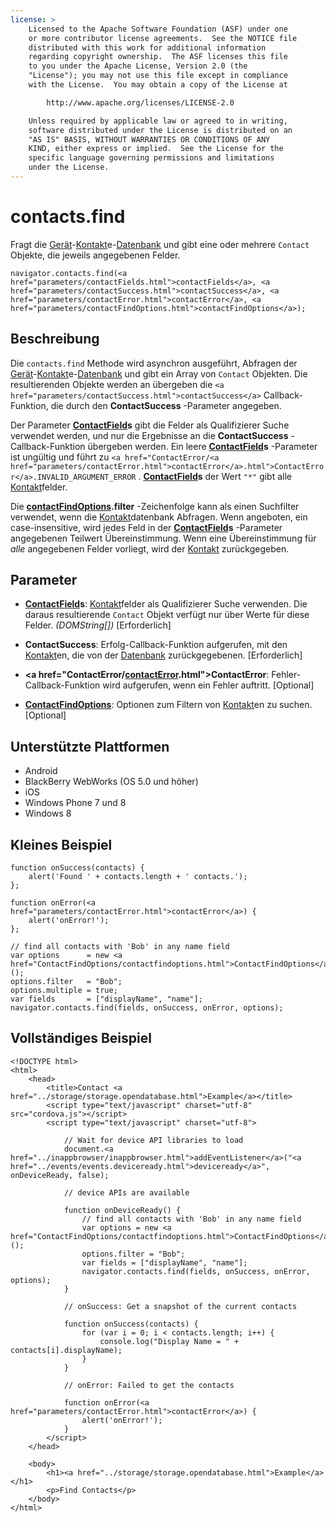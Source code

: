 ```yaml
---
license: >
    Licensed to the Apache Software Foundation (ASF) under one
    or more contributor license agreements.  See the NOTICE file
    distributed with this work for additional information
    regarding copyright ownership.  The ASF licenses this file
    to you under the Apache License, Version 2.0 (the
    "License"); you may not use this file except in compliance
    with the License.  You may obtain a copy of the License at

        http://www.apache.org/licenses/LICENSE-2.0

    Unless required by applicable law or agreed to in writing,
    software distributed under the License is distributed on an
    "AS IS" BASIS, WITHOUT WARRANTIES OR CONDITIONS OF ANY
    KIND, either express or implied.  See the License for the
    specific language governing permissions and limitations
    under the License.
---
```


# contacts.find

Fragt die <a href="../device/device.html">Gerät</a>-<a href="contacts.html"><a href="Contact/contact.html">Kontakt</a>e</a>-<a href="../storage/database/database.html">Datenbank</a> und gibt eine oder mehrere `Contact` Objekte, die jeweils angegebenen Felder.

    navigator.contacts.find(<a href="parameters/contactFields.html">contactFields</a>, <a href="parameters/contactSuccess.html">contactSuccess</a>, <a href="parameters/contactError.html">contactError</a>, <a href="parameters/contactFindOptions.html">contactFindOptions</a>);
    

## Beschreibung

Die `contacts.find` Methode wird asynchron ausgeführt, Abfragen der <a href="../device/device.html">Gerät</a>-<a href="contacts.html"><a href="Contact/contact.html">Kontakt</a>e</a>-<a href="../storage/database/database.html">Datenbank</a> und gibt ein Array von `Contact` Objekten. Die resultierenden Objekte werden an übergeben die `<a href="parameters/contactSuccess.html">contactSuccess</a>` Callback-Funktion, die durch den **ContactSuccess** -Parameter angegeben.

Der Parameter **<a href="ContactField/contactfield.html">ContactField</a>s** gibt die Felder als Qualifizierer Suche verwendet werden, und nur die Ergebnisse an die **ContactSuccess** -Callback-Funktion übergeben werden. Ein leere **<a href="ContactField/contactfield.html">ContactField</a>s** -Parameter ist ungültig und führt zu `<a href="ContactError/<a href="parameters/contactError.html">contactError</a>.html">ContactError</a>.INVALID_ARGUMENT_ERROR` . **<a href="ContactField/contactfield.html">ContactField</a>s** der Wert `"*"` gibt alle <a href="Contact/contact.html">Kontakt</a>felder.

Die **<a href="parameters/contactFindOptions.html">contactFindOptions</a>.filter** -Zeichenfolge kann als einen Suchfilter verwendet, wenn die <a href="Contact/contact.html">Kontakt</a>datenbank Abfragen. Wenn angeboten, ein case-insensitive, wird jedes Feld in der **<a href="ContactField/contactfield.html">ContactField</a>s** -Parameter angegebenen Teilwert Übereinstimmung. Wenn eine Übereinstimmung für *alle* angegebenen Felder vorliegt, wird der <a href="Contact/contact.html">Kontakt</a> zurückgegeben.

## Parameter

*   **<a href="ContactField/contactfield.html">ContactField</a>s**: <a href="Contact/contact.html">Kontakt</a>felder als Qualifizierer Suche verwenden. Die daraus resultierende `Contact` Objekt verfügt nur über Werte für diese Felder. *(DOMString[])* [Erforderlich]

*   **ContactSuccess**: Erfolg-Callback-Funktion aufgerufen, mit den <a href="contacts.html"><a href="Contact/contact.html">Kontakt</a>e</a>n, die von der <a href="../storage/database/database.html">Datenbank</a> zurückgegebenen. [Erforderlich]

*   **<a href="ContactError/<a href="parameters/contactError.html">contactError</a>.html">ContactError</a>**: Fehler-Callback-Funktion wird aufgerufen, wenn ein Fehler auftritt. [Optional]

*   **<a href="ContactFindOptions/contactfindoptions.html">ContactFindOptions</a>**: Optionen zum Filtern von <a href="contacts.html"><a href="Contact/contact.html">Kontakt</a>e</a>n zu suchen. [Optional]

## Unterstützte Plattformen

*   Android
*   BlackBerry WebWorks (OS 5.0 und höher)
*   iOS
*   Windows Phone 7 und 8
*   Windows 8

## Kleines Beispiel

    function onSuccess(contacts) {
        alert('Found ' + contacts.length + ' contacts.');
    };
    
    function onError(<a href="parameters/contactError.html">contactError</a>) {
        alert('onError!');
    };
    
    // find all contacts with 'Bob' in any name field
    var options      = new <a href="ContactFindOptions/contactfindoptions.html">ContactFindOptions</a>();
    options.filter   = "Bob";
    options.multiple = true;
    var fields       = ["displayName", "name"];
    navigator.contacts.find(fields, onSuccess, onError, options);
    

## Vollständiges Beispiel

    <!DOCTYPE html>
    <html>
        <head>
            <title>Contact <a href="../storage/storage.opendatabase.html">Example</a></title>
            <script type="text/javascript" charset="utf-8" src="cordova.js"></script>
            <script type="text/javascript" charset="utf-8">
    
                // Wait for device API libraries to load
                document.<a href="../inappbrowser/inappbrowser.html">addEventListener</a>("<a href="../events/events.deviceready.html">deviceready</a>", onDeviceReady, false);
    
                // device APIs are available
    
                function onDeviceReady() {
                    // find all contacts with 'Bob' in any name field
                    var options = new <a href="ContactFindOptions/contactfindoptions.html">ContactFindOptions</a>();
                    options.filter = "Bob";
                    var fields = ["displayName", "name"];
                    navigator.contacts.find(fields, onSuccess, onError, options);
                }
    
                // onSuccess: Get a snapshot of the current contacts
    
                function onSuccess(contacts) {
                    for (var i = 0; i < contacts.length; i++) {
                        console.log("Display Name = " + contacts[i].displayName);
                    }
                }
    
                // onError: Failed to get the contacts
    
                function onError(<a href="parameters/contactError.html">contactError</a>) {
                    alert('onError!');
                }
            </script>
        </head>
    
        <body>
            <h1><a href="../storage/storage.opendatabase.html">Example</a></h1>
            <p>Find Contacts</p>
        </body>
    </html>